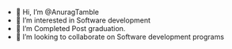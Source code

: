 - 👋 Hi, I’m @AnuragTamble
- 👀 I’m interested in Software development 
- 🌱 I’m Completed Post graduation.
- 💞️ I’m looking to collaborate on Software development programs


<!---
AnuragTamble/AnuragTamble is a ✨ special ✨ repository because its `README.md` (this file) appears on your GitHub profile.
You can click the Preview link to take a look at your changes.
--->
